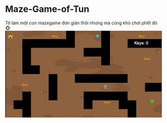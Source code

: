 # Maze-Game-of-Tun
Tớ làm một con mazegame đơn giản thôi nhưng mà cũng khó chơi phết đó 🐵
![Databrck project with SnowfLake](demogame.jpg)

